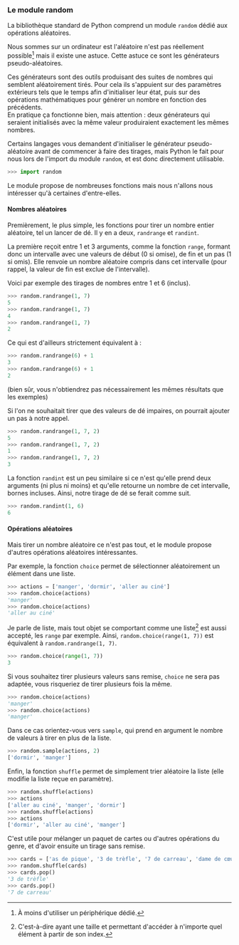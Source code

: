 ### Le module random

La bibliothèque standard de Python comprend un module `random` dédié aux opérations aléatoires.

Nous sommes sur un ordinateur est l'aléatoire n'est pas réellement possible[^impossible] mais il existe une astuce.
Cette astuce ce sont les générateurs pseudo-aléatoires.

[^impossible]: À moins d'utiliser un périphérique dédié.

Ces générateurs sont des outils produisant des suites de nombres qui semblent aléatoirement tirés.
Pour cela ils s'appuient sur des paramètres extérieurs tels que le temps afin d'initialiser leur état, puis sur des opérations mathématiques pour générer un nombre en fonction des précédents.  
En pratique ça fonctionne bien, mais attention : deux générateurs qui seraient initialisés avec la même valeur produiraient exactement les mêmes nombres.

Certains langages vous demandent d'initialiser le générateur pseudo-aléatoire avant de commencer à faire des tirages, mais Python le fait pour nous lors de l'import du module `random`, et est donc directement utilisable.

```python
>>> import random
```

Le module propose de nombreuses fonctions mais nous n'allons nous intéresser qu'à certaines d'entre-elles.

#### Nombres aléatoires

Premièrement, le plus simple, les fonctions pour tirer un nombre entier aléatoire, tel un lancer de dé.
Il y en a deux, `randrange` et `randint`.

La première reçoit entre 1 et 3 arguments, comme la fonction `range`, formant donc un intervalle avec une valeurs de début (0 si omise), de fin et un pas (1 si omis).
Elle renvoie un nombre aléatoire compris dans cet intervalle (pour rappel, la valeur de fin est exclue de l'intervalle).

Voici par exemple des tirages de nombres entre 1 et 6 (inclus).

```python
>>> random.randrange(1, 7)
5
>>> random.randrange(1, 7)
4
>>> random.randrange(1, 7)
2
```

Ce qui est d'ailleurs strictement équivalent à :

```python
>>> random.randrange(6) + 1
3
>>> random.randrange(6) + 1
2
```

(bien sûr, vous n'obtiendrez pas nécessairement les mêmes résultats que les exemples)

Si l'on ne souhaitait tirer que des valeurs de dé impaires, on pourrait ajouter un pas à notre appel.

```python
>>> random.randrange(1, 7, 2)
5
>>> random.randrange(1, 7, 2)
1
>>> random.randrange(1, 7, 2)
3
```

La fonction `randint` est un peu similaire si ce n'est qu'elle prend deux arguments (ni plus ni moins) et qu'elle retourne un nombre de cet intervalle, bornes incluses.
Ainsi, notre tirage de dé se ferait comme suit.

```python
>>> random.randint(1, 6)
6
```

#### Opérations aléatoires

Mais tirer un nombre aléatoire ce n'est pas tout, et le module propose d'autres opérations aléatoires intéressantes.

Par exemple, la fonction `choice` permet de sélectionner aléatoirement un élément dans une liste.

```python
>>> actions = ['manger', 'dormir', 'aller au ciné']
>>> random.choice(actions)
'manger'
>>> random.choice(actions)
'aller au ciné'
```

Je parle de liste, mais tout objet se comportant comme une liste[^list_like] est aussi accepté, les `range` par exemple.
Ainsi, `random.choice(range(1, 7))` est équivalent à `random.randrange(1, 7)`.

[^list_like]: C'est-à-dire ayant une taille et permettant d'accéder à n'importe quel élément à partir de son index.

```python
>>> random.choice(range(1, 7))
3
```

Si vous souhaitez tirer plusieurs valeurs sans remise, `choice` ne sera pas adaptée, vous risqueriez de tirer plusieurs fois la même.

```python
>>> random.choice(actions)
'manger'
>>> random.choice(actions)
'manger'
```

Dans ce cas orientez-vous vers `sample`, qui prend en argument le nombre de valeurs à tirer en plus de la liste.

```python
>>> random.sample(actions, 2)
['dormir', 'manger']
```

Enfin, la fonction `shuffle` permet de simplement trier aléatoire la liste (elle modifie la liste reçue en paramètre).

```python
>>> random.shuffle(actions)
>>> actions
['aller au ciné', 'manger', 'dormir']
>>> random.shuffle(actions)
>>> actions
['dormir', 'aller au ciné', 'manger']
```

C'est utile pour mélanger un paquet de cartes ou d'autres opérations du genre, et d'avoir ensuite un tirage sans remise.

```python
>>> cards = ['as de pique', '3 de trèfle', '7 de carreau', 'dame de cœur']
>>> random.shuffle(cards)
>>> cards.pop()
'3 de trèfle'
>>> cards.pop()
'7 de carreau'
```
